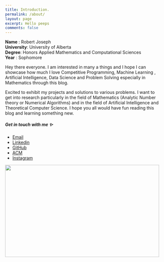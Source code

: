 ```yaml
---
title: Introduction. 
permalink: /about/
layout: page
excerpt: Hello peeps
comments: false
---
```

**Name** : Robert Joseph  
**University**: University of Alberta  
**Degree**: Honors Applied Mathematics and Computational Sciences  
**Year** : Sophomore  

Hey there everyone. I am interested in many a things and I hope I can showcase how much I love Competitive Programming, Machine Learning , Artificial Intelligence, Data Science and Problem Solving especially in Mathematics through this blog.  

Excited to exhibit my projects and solutions to various problems. I want to get into research particularly in the field of Mathematics (Analytic Number theory or Numerical Algorithms) and in the field of Artificial Intelligence and Theoretical Computer Science. I hope you all would have fun reading this blog and learning something new.

##### Get in touch with me ✨

- [Email](robujsph2001@gmail.com)
- [Linkedin](https://www.linkedin.com/in/robert-joseph-2001/)
- [GitHub](http://github.com/Robertboy18)
- [ACM](https://services.acm.org/public/vcard/vcard.cfm?handle=robertjoseph)
- [Instagram](https://www.instagram.com/roberttj.1/)


<img src="https://i.ibb.co/wrgh3F0/opt3.jpg" width="500" height="300" />
